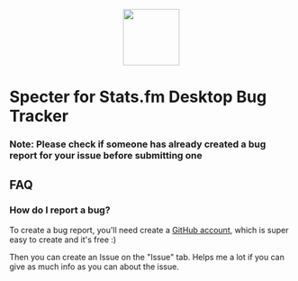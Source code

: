 <p align="center">
  <img src="https://specter.isontic.com/imgs/logo.svg" width=100 />
</p>

# Specter for Stats.fm Desktop Bug Tracker

### Note: Please check if someone has already created a bug report for your issue before submitting one

## FAQ

### How do I report a bug?

To create a bug report, you'll need create a [GitHub account](https://github.com), which is super easy to create and it's free :)

Then you can create an Issue on the "Issue" tab. Helps me a lot if you can give as much info as you can about the issue.

